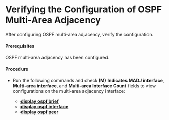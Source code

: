 Verifying the Configuration of OSPF Multi-Area Adjacency
========================================================

After configuring OSPF multi-area adjacency, verify the configuration.

#### Prerequisites

OSPF multi-area adjacency has been configured.


#### Procedure

* Run the following commands and check **(M) Indicates MADJ interface**, **Multi-area interface**, and **Multi-area Interface Count** fields to view configurations on the multi-area adjacency interface:
  
  
  + [**display ospf brief**](cmdqueryname=display+ospf+brief)
  + [**display ospf interface**](cmdqueryname=display+ospf+interface)
  + [**display ospf peer**](cmdqueryname=display+ospf+peer)